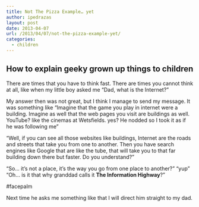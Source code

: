 ```yaml
---
title: Not The Pizza Example… yet
author: ipedrazas
layout: post
date: 2013-04-07
url: /2013/04/07/not-the-pizza-example-yet/
categories:
  - children
---
```

## How to explain geeky grown up things to children

There are times that you have to think fast. There are times you cannot think at all, like when my little boy asked me &#8220;Dad, what is the Internet?&#8221;

My answer then was not great, but I think I manage to send my message. It was something like &#8220;Imagine that the game you play in internet were a building. Imagine as well that the web pages you visit are buildings as well. YouTube? like the cinemas at Wetsfields. yes? He nodded so I took it as if he was following me&#8221;

&#8220;Well, if you can see all those websites like buildings, Internet are the roads and streets that take you from one to another. Then you have search engines like Google that are like the tube, that will take you to that far building down there but faster. Do you understand?&#8221;

&#8220;So&#8230; it&#8217;s not a place, it&#8217;s the way you go from one place to another?&#8221; &#8220;yup&#8221; &#8220;Oh&#8230; is it that why granddad calls it **The Information Highway**?&#8221;

#facepalm

Next time he asks me something like that I will direct him straight to my dad.